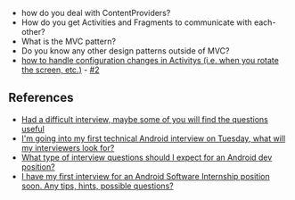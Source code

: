 * how do you deal with ContentProviders?
* How do you get Activities and Fragments to communicate with each-other?
* What is the MVC pattern?
* Do you know any other design patterns outside of MVC?
* [how to handle configuration changes in Activitys (i.e. when you rotate the screen, etc.)](http://www.androiddesignpatterns.com/2013/04/retaining-objects-across-config-changes.html) - [ #2](http://stackoverflow.com/questions/3821423/background-task-progress-dialog-orientation-change-is-there-any-100-working)

## References
* [Had a difficult interview, maybe some of you will find the questions useful](https://www.reddit.com/r/androiddev/comments/3hgeez/had_a_difficult_interview_maybe_some_of_you_will/)
* [I'm going into my first technical Android interview on Tuesday, what will my interviewers look for?](https://www.reddit.com/r/androiddev/comments/2olt9f/im_going_into_my_first_technical_android/)
* [What type of interview questions should I expect for an Android dev position?](https://www.reddit.com/r/androiddev/comments/1oe5bq/what_type_of_interview_questions_should_i_expect/)
* [I have my first interview for an Android Software Internship position soon. Any tips, hints, possible questions?](https://www.reddit.com/r/androiddev/comments/112yj5/i_have_my_first_interview_for_an_android_software/)
